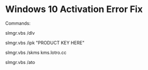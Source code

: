 # Windows 10 Activation Error Fix

Commands:

slmgr.vbs /dlv

slmgr.vbs /ipk "PRODUCT KEY HERE"

slmgr.vbs /skms kms.lotro.cc

slmgr.vbs /ato
